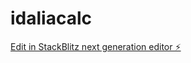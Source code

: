 # idaliacalc

[Edit in StackBlitz next generation editor ⚡️](https://stackblitz.com/~/github.com/lugsresdefala/idaliacalc)